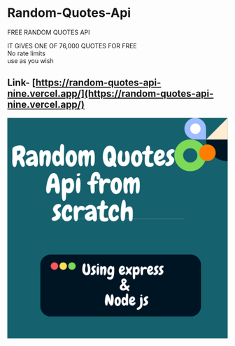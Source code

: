# Random-Quotes-Api
FREE RANDOM QUOTES API

IT GIVES ONE OF 76,000 QUOTES FOR FREE\
No rate limits \
use as you wish

## Link- [https://random-quotes-api-nine.vercel.app/](https://random-quotes-api-nine.vercel.app/)
[![](./Youtube.png)](https://youtu.be/usiuRwpZUWw)